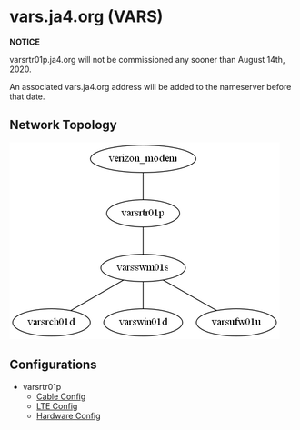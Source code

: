 # vars.ja4.org (VARS)

**NOTICE**

varsrtr01p.ja4.org will not be commissioned any sooner than August 14th, 2020.

An associated vars.ja4.org address will be added to the nameserver before that date.

## Network Topology

![Network Topology](network.png)

## Configurations

* varsrtr01p
    * [Cable Config](configuration.fiber.nix)
    * [LTE Config](configuration.lte.nix)
    * [Hardware Config](hardware-configuration.nix)